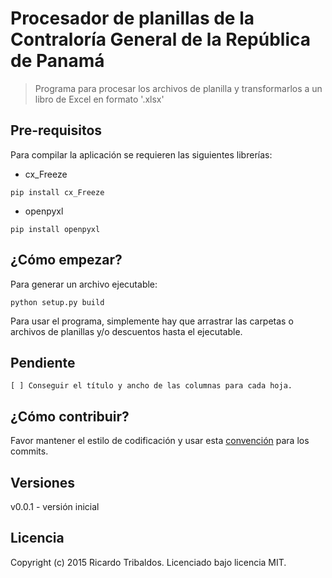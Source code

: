 # Procesador de planillas de la Contraloría General de la República de Panamá

> Programa para procesar los archivos de planilla y transformarlos a un libro de Excel en formato '.xlsx'

## Pre-requisitos
Para compilar la aplicación se requieren las siguientes librerías:
* cx_Freeze
```shell
pip install cx_Freeze
```
* openpyxl
```shell
pip install openpyxl
```

## ¿Cómo empezar?
Para generar un archivo ejecutable:
```shell
python setup.py build
```

Para usar el programa, simplemente hay que arrastrar las carpetas o archivos de planillas y/o descuentos hasta el ejecutable.

## Pendiente
    [ ] Conseguir el título y ancho de las columnas para cada hoja.

## ¿Cómo contribuir?
Favor mantener el estilo de codificación y usar esta [convención] para los commits.

## Versiones
v0.0.1 - versión inicial

## Licencia
Copyright (c) 2015 Ricardo Tribaldos. Licenciado bajo licencia MIT.

[convención]:https://docs.google.com/document/d/1QrDFcIiPjSLDn3EL15IJygNPiHORgU1_OOAqWjiDU5Y